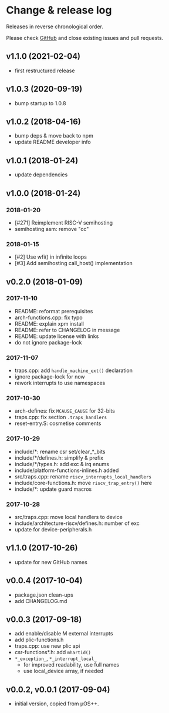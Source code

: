# Change & release log

Releases in reverse chronological order.

Please check
[GitHub](https://github.com/micro-os-plus/architecture-riscv-xpack/issues/)
and close existing issues and pull requests.

## v1.1.0 (2021-02-04)

- first restructured release

## v1.0.3 (2020-09-19)

- bump startup to 1.0.8

## v1.0.2 (2018-04-16)

- bump deps & move back to npm
- update README developer info

## v1.0.1 (2018-01-24)

- update dependencies

## v1.0.0 (2018-01-24)

### 2018-01-20

- [#271] Reimplement RISC-V semihosting
- semihosting asm: remove "cc"

### 2018-01-15

- [#2] Use wfi() in infinite loops
- [#3] Add semihosting call_host() implementation

## v0.2.0 (2018-01-09)

### 2017-11-10

- README: reformat prerequisites
- arch-functions.cpp: fix typo
- README: explain xpm install
- README: refer to CHANGELOG in message
- README: update license with links
- do not ignore package-lock

### 2017-11-07 

- traps.cpp: add `handle_machine_ext()` declaration
- ignore package-lock for now
- rework interrupts to use namespaces

### 2017-10-30 
- arch-defines: fix `MCAUSE_CAUSE` for 32-bits
- traps.cpp: fix section `.traps_handlers`
- reset-entry.S: cosmetise comments

### 2017-10-29 
- include/\*: rename csr set/clear_\*_bits
- include/\*/defines.h: simplify & prefix
- include/\*/types.h: add exc & irq enums
- include/platform-functions-inlines.h added
- src/traps.cpp: rename `riscv_interrupts_local_handlers`
- include/core-functions.h: move `riscv_trap_entry()` here
- include/\*: update guard macros

### 2017-10-28

- src/traps.cpp: move local handlers to device
- include/architecture-riscv/defines.h: number of exc
- update for device-peripherals.h

## v1.1.0 (2017-10-26)

- update for new GitHub names

## v0.0.4 (2017-10-04)

- package.json clean-ups
- add CHANGELOG.md

## v0.0.3 (2017-09-18)

- add enable/disable M external interrupts
- add plic-functions.h
- traps.cpp: use new plic api
- csr-functions*.h: add `mhartid()`
- `*_exception_`, `*_interrupt_local_`
  - for improved readability, use full names
  - use local_device array, if needed

## v0.0.2, v0.0.1 (2017-09-04)

- initial version, copied from µOS++.
